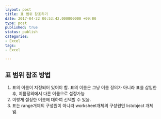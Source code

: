 ```yaml
---
layout: post
title: 표 범위 참조하기
date: 2017-04-22 00:53:42.000000000 +09:00
type: post
published: true
status: publish
categories:
- Excel
tags:
- Excel

---
```

## 표 범위 참조 방법
<p><script src="https://gist.github.com/nck2/1fc46160e2be31ecbb1e047ee5af8881.js"></script></p>
<ol>
<li>표의 이름이 지정되어 있어야 함. 표의 이름은 그냥 이름 정의가 아니라 표를 삽입한 후, 이름정의에서 다른 이름으로 설정가능</li>
<li>이렇게 설정한 이름에 대하여 선택할 수 있음.</li>
<li>표는 range개체의 구성원이 아니라 worksheet개체의 구성원인 listobject 개체임.</li>
</ol>
